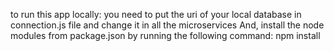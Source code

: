 to run this app locally:
you need to put the uri of your local database in connection.js file and change it in all the microservices
And, install the node modules from package.json by running the following command: npm install

